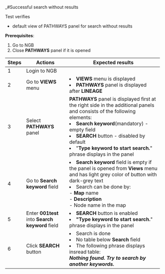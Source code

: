 _#Successful search without results

Test verifies
- default view of PATHWAYS panel for search without results

**Prerequisites**:
1. Go to NGB
2. Close **PATHWAYS** panel if it is opened


| Steps | Actions                                         | Expected results                                                                                                                                                                                                                                                                             |
|-------|-------------------------------------------------|----------------------------------------------------------------------------------------------------------------------------------------------------------------------------------------------------------------------------------------------------------------------------------------------|
| 1     | Login to NGB                                    |                                                                                                                                                                                                                                                                                              |
| 2     | Go to **VIEWS** menu                            | <li> **VIEWS** menu is displayed<br/><li>**PATHWAYS** panel is displayed after **LINEAGE**                                                                                                                                                                                                   |
| 3     | Select **PATHWAYS** panel                       | **PATHWAYS** panel is displayed first at the right side in the additional panels and consists of the following elements: <li>  **Search keyword**(mandatory) - empty field <li> **SEARCH** button - disabled by default <li>"**Type keyword to start search.**" phrase displays in the panel |
| 4     | Go to **Search keyword** field                  | <li> **Search keyword** field is empty if the panel is opened from **Views** menu and has light grey color of button with dark-grey text <li> Search can be done by: <br/> - **Map** name <br/> - **Description** <br/> - Node name in the map                                               |
| 5     | Enter **001test** into **Search keyword** field | <li> **SEARCH** button is enabled <li> **"Type keyword to start search.**" phrase displays in the panel                                                                                                                                                                                      |                                                   |                                                                                                                                                                                                                                                                                                                                                                                                                                                                                                                                                                                                                                                                                                                                                                                 |
| 6     | Click **SEARCH** button                         | <li> Search is done <li> No table below **Search** field <li> The following phrase displays insread table: <br>***Nothing found. Try to search by another keywords.***                                                                                                                       |